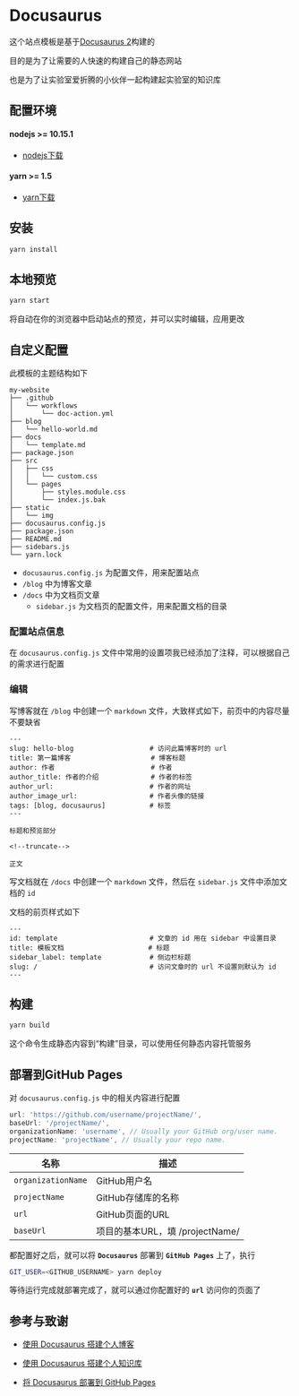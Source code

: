 # Docusaurus

这个站点模板是基于[Docusaurus 2](https://v2.docusaurus.io/)构建的

目的是为了让需要的人快速的构建自己的静态网站

也是为了让实验室爱折腾的小伙伴一起构建起实验室的知识库

## 配置环境

#### nodejs >= 10.15.1
- [nodejs下载](https://nodejs.org/en/download/)

#### yarn >= 1.5
- [yarn下载](https://classic.yarnpkg.com/en/)

## 安装

``` bash
yarn install
```

## 本地预览

``` bash
yarn start
```

将自动在你的浏览器中启动站点的预览，并可以实时编辑，应用更改

## 自定义配置

此模板的主题结构如下

``` console
my-website
├── .github
│   └── workflows
│       └── doc-action.yml
├── blog
│   └── hello-world.md
├── docs
│   └── template.md
├── package.json
├── src
│   ├── css
│   │   └── custom.css
│   └── pages
│       ├── styles.module.css
│       └── index.js.bak
├── static
│   └── img
├── docusaurus.config.js
├── package.json
├── README.md
├── sidebars.js
└── yarn.lock
```

- `docusaurus.config.js` 为配置文件，用来配置站点
- `/blog` 中为博客文章
- `/docs` 中为文档页文章
  - `sidebar.js` 为文档页的配置文件，用来配置文档的目录

### 配置站点信息
在 `docusaurus.config.js` 文件中常用的设置项我已经添加了注释，可以根据自己的需求进行配置

### 编辑
写博客就在 `/blog` 中创建一个 `markdown` 文件，大致样式如下，前页中的内容尽量不要缺省

``` console
---
slug: hello-blog                   # 访问此篇博客时的 url
title: 第一篇博客                    # 博客标题
author: 作者                        # 作者
author_title: 作者的介绍             # 作者的标签
author_url:                        # 作者的网址
author_image_url:                  # 作者头像的链接
tags: [blog, docusaurus]           # 标签
---

标题和预览部分

<!--truncate-->

正文
```

写文档就在 `/docs` 中创建一个 `markdown` 文件，然后在 `sidebar.js` 文件中添加文档的 `id`

文档的前页样式如下

``` console
---
id: template                       # 文章的 id 用在 sidebar 中设置目录
title: 模板文档                     # 标题
sidebar_label: template            # 侧边栏标题
slug: /                            # 访问文章时的 url 不设置则默认为 id
---
```

## 构建

``` bash
yarn build
```

这个命令生成静态内容到“构建”目录，可以使用任何静态内容托管服务

## 部署到GitHub Pages
对 `docusaurus.config.js` 中的相关内容进行配置

``` js
url: 'https://github.com/username/projectName/',
baseUrl: '/projectName/',
organizationName: 'username', // Usually your GitHub org/user name.
projectName: 'projectName', // Usually your repo name.
```

名称               | 描述
-------------------|-------------------------
`organizationName` | GitHub用户名
`projectName`      | GitHub存储库的名称
`url`              | GitHub页面的URL
`baseUrl`          | 项目的基本URL，填 /projectName/

都配置好之后，就可以将 **`Docusaurus`** 部署到 **`GitHub Pages`** 上了，执行
``` bash
GIT_USER=<GITHUB_USERNAME> yarn deploy
```
等待运行完成就部署完成了，就可以通过你配置好的 **`url`** 访问你的页面了



## 参考与致谢
- [使用 Docusaurus 搭建个人博客](https://www.zxuqian.cn/deploy-a-docusaurus-site)

- [使用 Docusaurus 搭建个人知识库](https://sinnammanyo.cn/docs/docs/about-build)

- [将 Docusaurus 部署到 GitHub Pages](https://sinnammanyo.cn/docs/docs/about-deploy)